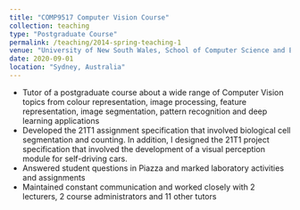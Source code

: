 ```yaml
---
title: "COMP9517 Computer Vision Course"
collection: teaching
type: "Postgraduate Course"
permalink: /teaching/2014-spring-teaching-1
venue: "University of New South Wales, School of Computer Science and Engineering"
date: 2020-09-01
location: "Sydney, Australia"
---
```


- Tutor of a postgraduate course about a wide range of Computer Vision topics from colour representation, image processing, feature representation, image segmentation, pattern recognition and deep learning applications
- Developed the 21T1 assignment specification that involved biological cell segmentation and counting. In addition, I designed the 21T1 project specification that involved the development of a visual perception module for self-driving cars.
- Answered student questions in Piazza and marked laboratory activities and assignments
- Maintained constant communication and worked closely with 2 lecturers, 2 course administrators and 11 other tutors
